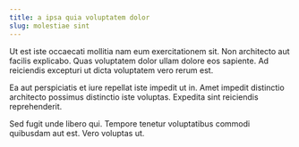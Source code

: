 ```yaml
---
title: a ipsa quia voluptatem dolor
slug: molestiae sint
---
```


Ut est iste occaecati mollitia nam eum exercitationem sit. Non architecto aut facilis explicabo. Quas voluptatem dolor ullam dolore eos sapiente. Ad reiciendis excepturi ut dicta voluptatem vero rerum est.

Ea aut perspiciatis et iure repellat iste impedit ut in. Amet impedit distinctio architecto possimus distinctio iste voluptas. Expedita sint reiciendis reprehenderit.

Sed fugit unde libero qui. Tempore tenetur voluptatibus commodi quibusdam aut est. Vero voluptas ut.
